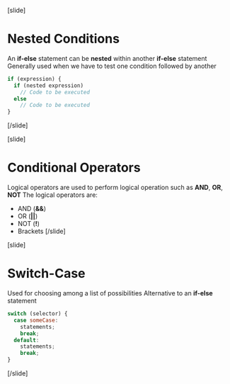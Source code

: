 [slide]
# Nested Conditions
An **if-else** statement can be **nested** within another **if-else** statement
Generally used when we have to test one condition followed by another

```js
if (expression) {
  if (nested expression)
    // Code to be executed
  else
    // Code to be executed
}
```
[/slide]

[slide]
# Conditional Operators
Logical operators are used to perform logical operation such as **AND**, **OR**, **NOT**
The logical operators are:
* AND (**&&**)
* OR (**||**)
* NOT (**!**)
* Brackets
[/slide]

[slide]
# Switch-Case 
Used for choosing among a list of possibilities
Alternative to an **if-else** statement
```js
switch (selector) {
  case someCase:
    statements;
    break;
  default:
    statements;
    break;
}
```
[/slide]